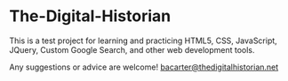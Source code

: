 The-Digital-Historian
=====================
This is a test project for learning and practicing HTML5, CSS, JavaScript, JQuery, Custom Google Search, and other
web development tools.

Any suggestions or advice are welcome!
bacarter@thedigitalhistorian.net
